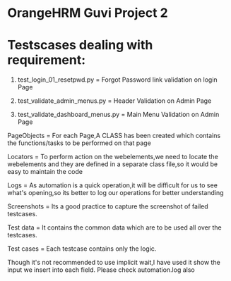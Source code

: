 # OrangeHRM Guvi Project 2

Testscases dealing with requirement:
===================================

1. test_login_01_resetpwd.py = Forgot Password link validation on login Page

2. test_validate_admin_menus.py = Header Validation on Admin Page

3. test_validate_dashboard_menus.py = Main Menu Validation on Admin Page

PageObjects = For each Page,A CLASS has been created which contains the functions/tasks to be performed on that page 

Locators = To perform action on the webelements,we need to locate the webelements and they are defined in a separate class file,so it would be easy to maintain the code

Logs = As automation is a quick operation,it will be difficult for us to see what's opening,so its better to log our operations for better understanding 

Screenshots = Its a good practice to capture the screenshot of failed testcases.

Test data = It contains the common data which are to be used all over the testcases.

Test cases = Each testcase contains only the logic.

Though it's not recommended to use implicit wait,I have used it show the input we insert into each field.
Please check automation.log also

